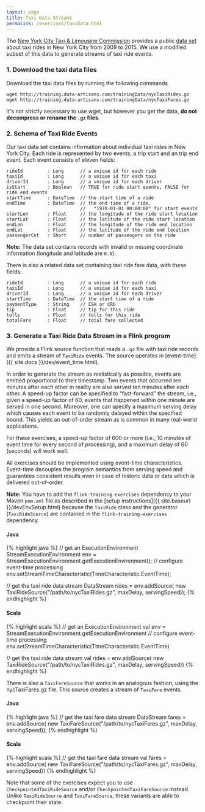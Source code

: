 ```yaml
---
layout: page
title: Taxi Data Streams
permalink: /exercises/taxiData.html
---
```


The [New York City Taxi & Limousine Commission](http://www.nyc.gov/html/tlc/html/home/home.shtml) provides a public [data set](https://uofi.app.box.com/NYCtaxidata) about taxi rides in New York City from 2009 to 2015. We use a modified subset of this data to generate streams of taxi ride events.

### 1. Download the taxi data files

Download the taxi data files by running the following commands

~~~~
wget http://training.data-artisans.com/trainingData/nycTaxiRides.gz
wget http://training.data-artisans.com/trainingData/nycTaxiFares.gz
~~~~

It's not strictly necessary to use wget, but however you get the data, **do not decompress or rename the `.gz` files**.

### 2. Schema of Taxi Ride Events

Our taxi data set contains information about individual taxi rides in New York City.
Each ride is represented by two events, a trip start and an trip end event.
Each event consists of eleven fields:

~~~
rideId         : Long      // a unique id for each ride
taxiId         : Long      // a unique id for each taxi
driverId       : Long      // a unique id for each driver
isStart        : Boolean   // TRUE for ride start events, FALSE for ride end events
startTime      : DateTime  // the start time of a ride
endTime        : DateTime  // the end time of a ride,
                           //   "1970-01-01 00:00:00" for start events
startLon       : Float     // the longitude of the ride start location
startLat       : Float     // the latitude of the ride start location
endLon         : Float     // the longitude of the ride end location
endLat         : Float     // the latitude of the ride end location
passengerCnt   : Short     // number of passengers on the ride
~~~

**Note:** The data set contains records with invalid or missing coordinate information (longitude and latitude are `0.0`).

There is also a related data set containing taxi ride fare data, with these fields:

~~~
rideId         : Long      // a unique id for each ride
taxiId         : Long      // a unique id for each taxi
driverId       : Long      // a unique id for each driver
startTime      : DateTime  // the start time of a ride
paymentType    : String    // CSH or CRD
tip            : Float     // tip for this ride
tolls          : Float     // tolls for this ride
totalFare      : Float     // total fare collected
~~~

### 3. Generate a Taxi Ride Data Stream in a Flink program

We provide a Flink source function that reads a `.gz` file with taxi ride records and emits a stream of `TaxiRide` events. The source operates in [event-time]({{ site.docs }}/dev/event_time.html).

In order to generate the stream as realistically as possible, events are emitted proportional to their timestamp. Two events that occurred ten minutes after each other in reality are also served ten minutes after each other. A speed-up factor can be specified to "fast-forward" the stream, i.e., given a speed-up factor of 60, events that happened within one minute are served in one second. Moreover, one can specify a maximum serving delay which causes each event to be randomly delayed within the specified bound. This yields an out-of-order stream as is common in many real-world applications.

For these exercises, a speed-up factor of 600 or more (i.e., 10 minutes of event time for every second of processing), and a maximum delay of 60 (seconds) will work well.

All exercises should be implemented using event-time characteristics. Event-time decouples the program semantics from serving speed and guarantees consistent results even in case of historic data or data which is delivered out-of-order.

**Note:** You have to add the `flink-training-exercises` dependency to your Maven `pom.xml` file as described in the [setup instructions]({{ site.baseurl }}/devEnvSetup.html) because the `TaxiRide` class and the generator (`TaxiRideSource`) are contained in the `flink-training-exercises` dependency.

#### Java

{% highlight java %}
// get an ExecutionEnvironment
StreamExecutionEnvironment env =
  StreamExecutionEnvironment.getExecutionEnvironment();
// configure event-time processing
env.setStreamTimeCharacteristic(TimeCharacteristic.EventTime);

// get the taxi ride data stream
DataStream<TaxiRide> rides = env.addSource(
  new TaxiRideSource("/path/to/nycTaxiRides.gz", maxDelay, servingSpeed));
{% endhighlight %}

#### Scala

{% highlight scala %}
// get an ExecutionEnvironment
val env = StreamExecutionEnvironment.getExecutionEnvironment
// configure event-time processing
env.setStreamTimeCharacteristic(TimeCharacteristic.EventTime)

// get the taxi ride data stream
val rides = env.addSource(
  new TaxiRideSource("/path/to/nycTaxiRides.gz", maxDelay, servingSpeed))
{% endhighlight %}

There is also a `TaxiFareSource` that works in an analogous fashion, using the nycTaxiFares.gz file. This source creates a stream of `TaxiFare` events.

#### Java

{% highlight java %}
// get the taxi fare data stream
DataStream<TaxiFare> fares = env.addSource(
  new TaxiFareSource("/path/to/nycTaxiFares.gz", maxDelay, servingSpeed));
{% endhighlight %}

#### Scala

{% highlight scala %}
// get the taxi fare data stream
val fares = env.addSource(
  new TaxiFareSource("/path/to/nycTaxiFares.gz", maxDelay, servingSpeed))
{% endhighlight %}

Note that some of the exercises expect you to use `CheckpointedTaxiRideSource` and/or `CheckpointedTaxiFareSource` instead. Unlike `TaxiRideSource` and `TaxiFareSource`, these variants are able to checkpoint their state.
